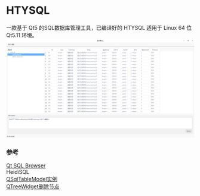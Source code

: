 # HTYSQL
一款基于 Qt5 的SQL数据库管理工具，已编译好的 HTYSQL 适用于 Linux 64 位 Qt5.11 环境。
![alt](preview.png)
### 参考
[Qt SQL Browser](https://doc.qt.io/archives/qt-5.11/qtsql-sqlbrowser-example.html)  
HeidiSQL  
[QSqlTableModel实例](https://blog.csdn.net/y_hanxiao/article/details/81251961)  
[QTreeWidget删除节点](https://blog.csdn.net/weixin_40569991/article/details/83154308)